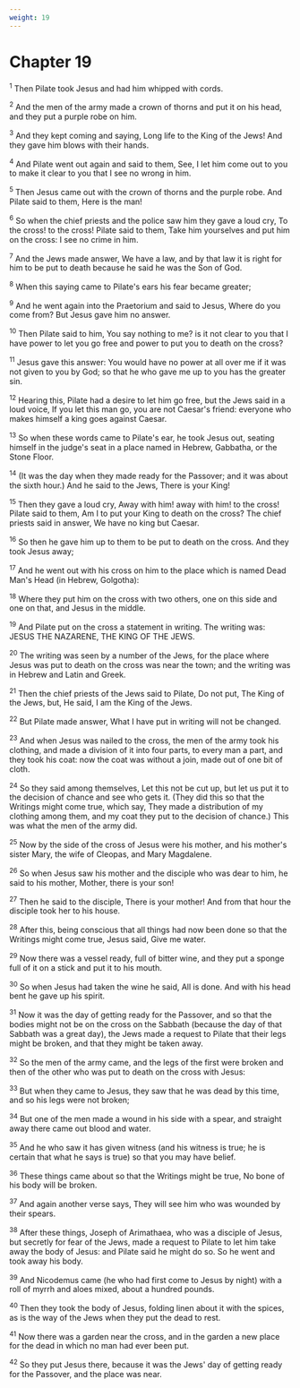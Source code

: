 ```yaml
---
weight: 19
---
```


# Chapter 19

<sup>1</sup> Then Pilate took Jesus and had him whipped with cords. 

<sup>2</sup> And the men of the army made a crown of thorns and put it on his head, and they put a purple robe on him. 

<sup>3</sup> And they kept coming and saying, Long life to the King of the Jews! And they gave him blows with their hands. 

<sup>4</sup> And Pilate went out again and said to them, See, I let him come out to you to make it clear to you that I see no wrong in him. 

<sup>5</sup> Then Jesus came out with the crown of thorns and the purple robe. And Pilate said to them, Here is the man! 

<sup>6</sup> So when the chief priests and the police saw him they gave a loud cry, To the cross! to the cross! Pilate said to them, Take him yourselves and put him on the cross: I see no crime in him. 

<sup>7</sup> And the Jews made answer, We have a law, and by that law it is right for him to be put to death because he said he was the Son of God. 

<sup>8</sup> When this saying came to Pilate's ears his fear became greater; 

<sup>9</sup> And he went again into the Praetorium and said to Jesus, Where do you come from? But Jesus gave him no answer. 

<sup>10</sup> Then Pilate said to him, You say nothing to me? is it not clear to you that I have power to let you go free and power to put you to death on the cross? 

<sup>11</sup> Jesus gave this answer: You would have no power at all over me if it was not given to you by God; so that he who gave me up to you has the greater sin. 

<sup>12</sup> Hearing this, Pilate had a desire to let him go free, but the Jews said in a loud voice, If you let this man go, you are not Caesar's friend: everyone who makes himself a king goes against Caesar. 

<sup>13</sup> So when these words came to Pilate's ear, he took Jesus out, seating himself in the judge's seat in a place named in Hebrew, Gabbatha, or the Stone Floor. 

<sup>14</sup> (It was the day when they made ready for the Passover; and it was about the sixth hour.) And he said to the Jews, There is your King! 

<sup>15</sup> Then they gave a loud cry, Away with him! away with him! to the cross! Pilate said to them, Am I to put your King to death on the cross? The chief priests said in answer, We have no king but Caesar. 

<sup>16</sup> So then he gave him up to them to be put to death on the cross. And they took Jesus away; 

<sup>17</sup> And he went out with his cross on him to the place which is named Dead Man's Head (in Hebrew, Golgotha): 

<sup>18</sup> Where they put him on the cross with two others, one on this side and one on that, and Jesus in the middle. 

<sup>19</sup> And Pilate put on the cross a statement in writing. The writing was: JESUS THE NAZARENE, THE KING OF THE JEWS. 

<sup>20</sup> The writing was seen by a number of the Jews, for the place where Jesus was put to death on the cross was near the town; and the writing was in Hebrew and Latin and Greek. 

<sup>21</sup> Then the chief priests of the Jews said to Pilate, Do not put, The King of the Jews, but, He said, I am the King of the Jews. 

<sup>22</sup> But Pilate made answer, What I have put in writing will not be changed. 

<sup>23</sup> And when Jesus was nailed to the cross, the men of the army took his clothing, and made a division of it into four parts, to every man a part, and they took his coat: now the coat was without a join, made out of one bit of cloth. 

<sup>24</sup> So they said among themselves, Let this not be cut up, but let us put it to the decision of chance and see who gets it. (They did this so that the Writings might come true, which say, They made a distribution of my clothing among them, and my coat they put to the decision of chance.) This was what the men of the army did. 

<sup>25</sup> Now by the side of the cross of Jesus were his mother, and his mother's sister Mary, the wife of Cleopas, and Mary Magdalene. 

<sup>26</sup> So when Jesus saw his mother and the disciple who was dear to him, he said to his mother, Mother, there is your son! 

<sup>27</sup> Then he said to the disciple, There is your mother! And from that hour the disciple took her to his house. 

<sup>28</sup> After this, being conscious that all things had now been done so that the Writings might come true, Jesus said, Give me water. 

<sup>29</sup> Now there was a vessel ready, full of bitter wine, and they put a sponge full of it on a stick and put it to his mouth. 

<sup>30</sup> So when Jesus had taken the wine he said, All is done. And with his head bent he gave up his spirit. 

<sup>31</sup> Now it was the day of getting ready for the Passover, and so that the bodies might not be on the cross on the Sabbath (because the day of that Sabbath was a great day), the Jews made a request to Pilate that their legs might be broken, and that they might be taken away. 

<sup>32</sup> So the men of the army came, and the legs of the first were broken and then of the other who was put to death on the cross with Jesus: 

<sup>33</sup> But when they came to Jesus, they saw that he was dead by this time, and so his legs were not broken; 

<sup>34</sup> But one of the men made a wound in his side with a spear, and straight away there came out blood and water. 

<sup>35</sup> And he who saw it has given witness (and his witness is true; he is certain that what he says is true) so that you may have belief. 

<sup>36</sup> These things came about so that the Writings might be true, No bone of his body will be broken. 

<sup>37</sup> And again another verse says, They will see him who was wounded by their spears. 

<sup>38</sup> After these things, Joseph of Arimathaea, who was a disciple of Jesus, but secretly for fear of the Jews, made a request to Pilate to let him take away the body of Jesus: and Pilate said he might do so. So he went and took away his body. 

<sup>39</sup> And Nicodemus came (he who had first come to Jesus by night) with a roll of myrrh and aloes mixed, about a hundred pounds. 

<sup>40</sup> Then they took the body of Jesus, folding linen about it with the spices, as is the way of the Jews when they put the dead to rest. 

<sup>41</sup> Now there was a garden near the cross, and in the garden a new place for the dead in which no man had ever been put. 

<sup>42</sup> So they put Jesus there, because it was the Jews' day of getting ready for the Passover, and the place was near. 


